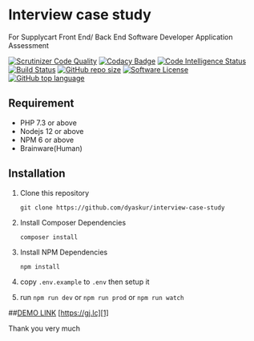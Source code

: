 # Interview case study

For Supplycart Front End/ Back End Software Developer Application Assessment

[![Scrutinizer Code Quality](https://scrutinizer-ci.com/g/dyaskur/interview-case-study/badges/quality-score.png?b=master)](https://scrutinizer-ci.com/g/dyaskur/interview-case-study/?branch=master)
[![Codacy Badge](https://app.codacy.com/project/badge/Grade/810881222d7f41e7ba0f14998418dc00)](https://www.codacy.com/gh/dyaskur/interview-case-study?utm_source=github.com&amp;utm_medium=referral&amp;utm_content=dyaskur/interview-case-study&amp;utm_campaign=Badge_Grade)
[![Code Intelligence Status](https://scrutinizer-ci.com/g/dyaskur/interview-case-study/badges/code-intelligence.svg?b=master)](https://scrutinizer-ci.com/code-intelligence)
[![Build Status](https://scrutinizer-ci.com/g/dyaskur/interview-case-study/badges/build.png?b=master)](https://scrutinizer-ci.com/g/dyaskur/interview-case-study/build-status/master)
[![GitHub repo size](https://img.shields.io/github/repo-size/dyaskur/interview-case-study?label=Repository%20size)](https://github.com/neneone/SnapeBot)
[![Software License](https://img.shields.io/badge/license-MIT-brightgreen.svg?style=flat-square)](https://yaskur.com)
[![GitHub top language](https://img.shields.io/github/languages/top/neneone/SnapeBot?label=PHP)](https://github.com/neneone/SnapeBot)

## Requirement
- PHP 7.3 or above
- Nodejs 12 or above
- NPM 6 or above
- Brainware(Human)

## Installation


1. Clone this repository
   
   `git clone https://github.com/dyaskur/interview-case-study`
2. Install Composer Dependencies

    ```composer install```
3. Install NPM Dependencies
   
   ```npm install```
3. copy `.env.example` to `.env` then setup it
4. run `npm run dev` or `npm run prod` or `npm run watch`

##[DEMO LINK][1]
[https://gj.lc][1]


  [1]: https://gj.lc

Thank you very much
